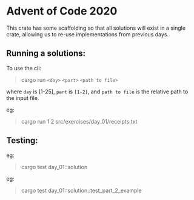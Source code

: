 # Advent of Code 2020

This crate has some scaffolding so that all solutions will exist in a single crate, allowing us to re-use
implementations from previous days.

## Running a solutions:
To use the cli:

> cargo run `<day>` `<part>` `<path to file>`

where `day` is [1-25], `part` is `[1-2]`, and `path to file` is the relative path to the input file.

eg:

>cargo run 1 2 src/exercises/day_01/receipts.txt


## Testing:

eg:
> cargo test day_01::solution

eg:
> cargo test day_01::solution::test_part_2_example
